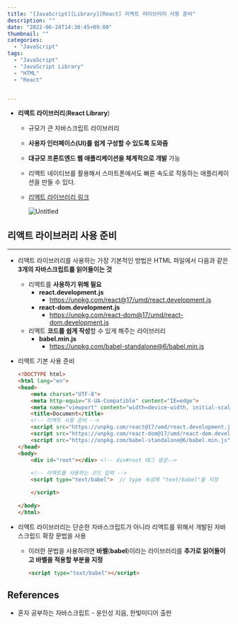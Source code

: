 ```yaml
---
title: "[JavaScript][Library][React] 리액트 라이브러리 사용 준비"
description: ""
date: "2022-06-24T14:30:45+09:00"
thumbnail: ""
categories:
  - "JavaScript"
tags:
  - "JavaScript"
  - "JavaScript Library"
  - "HTML"
  - "React"


---
```

<!--more-->

- **리액트 라이브러리**(**React Library**)
    - 규모가 큰 자바스크립트 라이브러리
    - **사용자 인터페이스(UI)를 쉽게 구성할 수 있도록 도와줌**
    - **대규모 프론트엔드 웹 애플리케이션을 체계적으로 개발** 가능
    - 리액트 네이티브를 활용해서 스마트폰에서도 빠른 속도로 작동하는 애플리케이션을 만들 수 있다.
    - [리액트 라이브러리 링크](https://ko.reactjs.org/)
        
        ![Untitled](/images/lang_javascript/study_3/JavaScript_리액트_라이브러리_사용_준비/Untitled.png)
        

## 리액트 라이브러리 사용 준비

---

- 리액트 라이브러리를 사용하는 가장 기본적인 방법은 HTML 파일에서 다음과 같은 **3개의 자바스크립트를 읽어들이는 것**
    - 리액트를 **사용하기 위해 필요**
        - **react.development.js**
            - https://unpkg.com/react@17/umd/react.development.js
        - **react-dom.development.js**
            - https://unpkg.com/react-dom@17/umd/react-dom.development.js
    - 리액트 **코드를 쉽게 작성**할 수 있게 해주는 라이브러리
        - **babel.min.js**
            - https://unpkg.com/babel-standalone@6/babel.min.js
- 리액트 기본 사용 준비
    
    ```html
    <!DOCTYPE html>
    <html lang="en">
    <head>
        <meta charset="UTF-8">
        <meta http-equiv="X-UA-Compatible" content="IE=edge">
        <meta name="viewport" content="width=device-width, initial-scale=1.0">
        <title>Document</title>
        <!-- 리액트 사용 준비 -->
        <script src="https://unpkg.com/react@17/umd/react.development.js"></script>
        <script src="https://unpkg.com/react-dom@17/umd/react-dom.development.js"></script>
        <script src="https://unpkg.com/babel-standalone@6/babel.min.js"></script>
    </head>
    <body>
        <div id="root"></div> <!-- div#root 태그 생성-->
        
        <!-- 리액트를 사용하는 코드 입력 -->
        <script type="text/babel">  // type 속성에 "text/babel"을 지정
    
        </script>
        
    </body>
    </html>
    ```
    
- 리액트 라이브러리는 단순한 자바스크립트가 아니라 리액트를 위해서 개발된 자바스크립드 확장 문법을 사용
    - 이러한 문법을 사용하려면 **바벨**(**babel**)이라는 라이브러리를 **추가로 읽어들이고 바벨을 적용할 부분을 지정**
        
        ```html
        <script type="text/babel"></script>
        ```
        

## References

- 혼자 공부하는 자바스크립트 - 윤인성 지음, 한빛미디어 출판